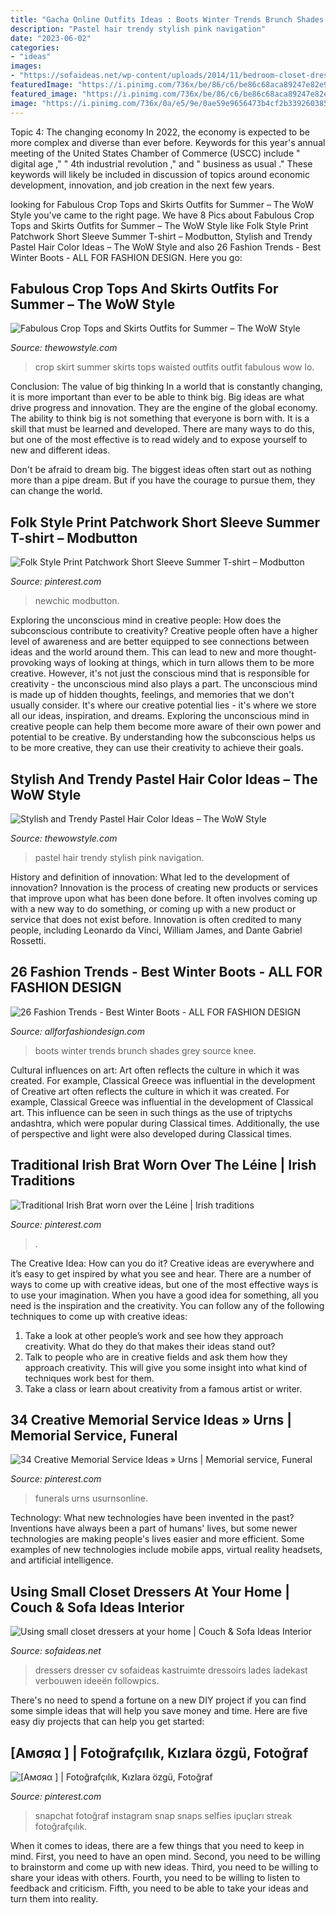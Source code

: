 ```yaml
---
title: "Gacha Online Outfits Ideas : Boots Winter Trends Brunch Shades Grey Source Knee"
description: "Pastel hair trendy stylish pink navigation"
date: "2023-06-02"
categories:
- "ideas"
images:
- "https://sofaideas.net/wp-content/uploads/2014/11/bedroom-closet-dressers.jpg"
featuredImage: "https://i.pinimg.com/736x/be/86/c6/be86c68aca89247e82e93a33cef299fc.jpg"
featured_image: "https://i.pinimg.com/736x/be/86/c6/be86c68aca89247e82e93a33cef299fc.jpg"
image: "https://i.pinimg.com/736x/0a/e5/9e/0ae59e9656473b4cf2b3392603853e0f.jpg"
---
```



Topic 4: The changing economy
In 2022, the economy is expected to be more complex and diverse than ever before. Keywords for this year's annual meeting of the United States Chamber of Commerce (USCC) include " digital age ," " 4th industrial revolution ," and " business as usual ." 
These keywords will likely be included in discussion of topics around economic development, innovation, and job creation in the next few years.

	

		
looking for Fabulous Crop Tops and Skirts Outfits for Summer – The WoW Style you've came to the right page. We have 8 Pics about Fabulous Crop Tops and Skirts Outfits for Summer – The WoW Style like Folk Style Print Patchwork Short Sleeve Summer T-shirt – Modbutton, Stylish and Trendy Pastel Hair Color Ideas – The WoW Style and also 26 Fashion Trends - Best Winter Boots - ALL FOR FASHION DESIGN. Here you go:
		
    
## Fabulous Crop Tops And Skirts Outfits For Summer – The WoW Style

<img loading=lazy src="http://thewowstyle.com/wp-content/uploads/2016/03/hi-lo-skirt-crop-top-outfit.jpg" onerror="this.onerror=null;this.src='https://tse4.mm.bing.net/th?id=OIP.4IXxm0K0zO3mFwHj1PLp2wHaLI&amp;pid=15.1';" alt="Fabulous Crop Tops and Skirts Outfits for Summer – The WoW Style">

_Source: thewowstyle.com_

>crop skirt summer skirts tops waisted outfits outfit fabulous wow lo. 

	

Conclusion: The value of big thinking
In a world that is constantly changing, it is more important than ever to be able to think big. Big ideas are what drive progress and innovation. They are the engine of the global economy.
The ability to think big is not something that everyone is born with. It is a skill that must be learned and developed. There are many ways to do this, but one of the most effective is to read widely and to expose yourself to new and different ideas.

Don't be afraid to dream big. The biggest ideas often start out as nothing more than a pipe dream. But if you have the courage to pursue them, they can change the world.

    
## Folk Style Print Patchwork Short Sleeve Summer T-shirt – Modbutton

<img loading=lazy src="https://i.pinimg.com/736x/39/16/87/3916871fb23c773ea043a825aa0d6ee7.jpg" onerror="this.onerror=null;this.src='https://tse1.mm.bing.net/th?id=OIP.WmHwlZ0x-9H2Vj6t12jH4gHaJ3&amp;pid=15.1';" alt="Folk Style Print Patchwork Short Sleeve Summer T-shirt – Modbutton">

_Source: pinterest.com_

>newchic modbutton. 

	

Exploring the unconscious mind in creative people: How does the subconscious contribute to creativity?
Creative people often have a higher level of awareness and are better equipped to see connections between ideas and the world around them. This can lead to new and more thought-provoking ways of looking at things, which in turn allows them to be more creative. However, it's not just the conscious mind that is responsible for creativity - the unconscious mind also plays a part. The unconscious mind is made up of hidden thoughts, feelings, and memories that we don't usually consider. It's where our creative potential lies - it's where we store all our ideas, inspiration, and dreams. Exploring the unconscious mind in creative people can help them become more aware of their own power and potential to be creative. By understanding how the subconscious helps us to be more creative, they can use their creativity to achieve their goals.

    
## Stylish And Trendy Pastel Hair Color Ideas – The WoW Style

<img loading=lazy src="http://thewowstyle.com/wp-content/uploads/2016/03/Pastel-Pink-Wedding-Hairstyle.jpg" onerror="this.onerror=null;this.src='https://tse2.mm.bing.net/th?id=OIP.6OgkcVlwCF5mO2w5FX3_cwHaLH&amp;pid=15.1';" alt="Stylish and Trendy Pastel Hair Color Ideas – The WoW Style">

_Source: thewowstyle.com_

>pastel hair trendy stylish pink navigation. 

	

History and definition of innovation: What led to the development of innovation?
Innovation is the process of creating new products or services that improve upon what has been done before. It often involves coming up with a new way to do something, or coming up with a new product or service that does not exist before. Innovation is often credited to many people, including Leonardo da Vinci, William James, and Dante Gabriel Rossetti.

    
## 26 Fashion Trends - Best Winter Boots - ALL FOR FASHION DESIGN

<img loading=lazy src="https://allforfashiondesign.com/wp-content/uploads/2013/10/zc-26-600x880.jpg" onerror="this.onerror=null;this.src='https://tse4.mm.bing.net/th?id=OIP.XhCwtjDusSi_UWl1QHmZXgHaK3&amp;pid=15.1';" alt="26 Fashion Trends - Best Winter Boots - ALL FOR FASHION DESIGN">

_Source: allforfashiondesign.com_

>boots winter trends brunch shades grey source knee. 

	

Cultural influences on art: Art often reflects the culture in which it was created. For example, Classical Greece was influential in the development of
Creative art often reflects the culture in which it was created. For example, Classical Greece was influential in the development of Classical art. This influence can be seen in such things as the use of triptychs andashtra, which were popular during Classical times. Additionally, the use of perspective and light were also developed during Classical times.

    
## Traditional Irish Brat Worn Over The Léine | Irish Traditions

<img loading=lazy src="https://i.pinimg.com/736x/9f/63/61/9f6361c30242db9613ae3137a8e2ea9d.jpg" onerror="this.onerror=null;this.src='https://tse2.mm.bing.net/th?id=OIP.0ULopPeCWtZG_mxFPKi1xwAAAA&amp;pid=15.1';" alt="Traditional Irish Brat worn over the Léine | Irish traditions">

_Source: pinterest.com_

>. 

	

The Creative Idea: How can you do it?
Creative ideas are everywhere and it’s easy to get inspired by what you see and hear. There are a number of ways to come up with creative ideas, but one of the most effective ways is to use your imagination. When you have a good idea for something, all you need is the inspiration and the creativity. You can follow any of the following techniques to come up with creative ideas:
1. Take a look at other people’s work and see how they approach creativity. What do they do that makes their ideas stand out?
2. Talk to people who are in creative fields and ask them how they approach creativity. This will give you some insight into what kind of techniques work best for them.
3. Take a class or learn about creativity from a famous artist or writer.

    
## 34 Creative Memorial Service Ideas » Urns | Memorial Service, Funeral

<img loading=lazy src="https://i.pinimg.com/736x/be/86/c6/be86c68aca89247e82e93a33cef299fc.jpg" onerror="this.onerror=null;this.src='https://tse3.mm.bing.net/th?id=OIP.6m5oDTeYgE0uActB1r_eTwHaLH&amp;pid=15.1';" alt="34 Creative Memorial Service Ideas » Urns | Memorial service, Funeral">

_Source: pinterest.com_

>funerals urns usurnsonline. 

	

Technology: What new technologies have been invented in the past?
Inventions have always been a part of humans' lives, but some newer technologies are making people's lives easier and more efficient. Some examples of new technologies include mobile apps, virtual reality headsets, and artificial intelligence.

    
## Using Small Closet Dressers At Your Home | Couch &amp; Sofa Ideas Interior

<img loading=lazy src="https://sofaideas.net/wp-content/uploads/2014/11/bedroom-closet-dressers.jpg" onerror="this.onerror=null;this.src='https://tse1.mm.bing.net/th?id=OIP.kedjXZmvgMe8393yEHmRkwHaLG&amp;pid=15.1';" alt="Using small closet dressers at your home | Couch &amp; Sofa Ideas Interior">

_Source: sofaideas.net_

>dressers dresser cv sofaideas kastruimte dressoirs lades ladekast verbouwen ideeën followpics. 

	

There's no need to spend a fortune on a new DIY project if you can find some simple ideas that will help you save money and time. Here are five easy diy projects that can help you get started: 

    
## [Aмσяα ] | Fotoğrafçılık, Kızlara özgü, Fotoğraf

<img loading=lazy src="https://i.pinimg.com/736x/0a/e5/9e/0ae59e9656473b4cf2b3392603853e0f.jpg" onerror="this.onerror=null;this.src='https://tse2.mm.bing.net/th?id=OIP.GgYT5k-63XLO_ZZ72TeaGgHaNS&amp;pid=15.1';" alt="[Aмσяα ] | Fotoğrafçılık, Kızlara özgü, Fotoğraf">

_Source: pinterest.com_

>snapchat fotoğraf instagram snap snaps selfies ipuçları streak fotoğrafçılık. 

	

When it comes to ideas, there are a few things that you need to keep in mind. First, you need to have an open mind. Second, you need to be willing to brainstorm and come up with new ideas. Third, you need to be willing to share your ideas with others. Fourth, you need to be willing to listen to feedback and criticism. Fifth, you need to be able to take your ideas and turn them into reality.

